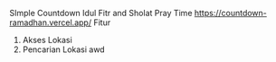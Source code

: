 SImple Countdown Idul Fitr and Sholat Pray Time
https://countdown-ramadhan.vercel.app/
Fitur
1. Akses Lokasi 
2. Pencarian Lokasi
awd

